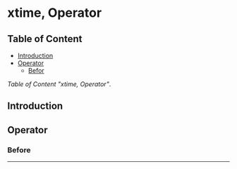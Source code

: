 # xtime, Operator

## Table of Content

- [Introduction](#introduction)
- [Operator](#operator)
    - [Befor](#before)
	
*Table of Content "xtime, Operator"*.

## Introduction

## Operator

### Before

---